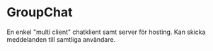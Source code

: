 GroupChat
=========

En enkel "multi client" chatklient samt server för hosting.
Kan skicka meddelanden till samtliga användare.

